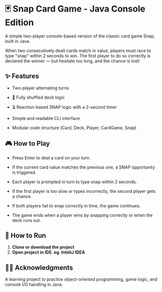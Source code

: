 # 🃏 Snap Card Game - Java Console Edition

A simple two-player console-based version of the classic card game Snap, built in Java.

When two consecutively dealt cards match in value, players must race to type "snap" within 2 seconds to win. The first player to do so correctly is declared the winner — but hesitate too long, and the chance is lost!


## ✨ Features

- Two-player alternating turns

- 🔀 Fully shuffled deck logic

- ⏳ Reaction-based SNAP logic with a 2-second timer

- Simple and readable CLI interface

- Modular code structure (Card, Deck, Player, CardGame, Snap)


## 🎮 How to Play

- Press Enter to deal a card on your turn.

- If the current card value matches the previous one, a SNAP opportunity is triggered.

- Each player is prompted in turn to type snap within 2 seconds.

- If the first player is too slow or types incorrectly, the second player gets a chance.

- If both players fail to snap correctly in time, the game continues.

- The game ends when a player wins by snapping correctly or when the deck runs out.


## 🚀 How to Run

1. **Clone or download the project**
2. **Open project in IDE. eg. InteliJ IDEA**


## 🙌🏾 Acknowledgments

A learning project to practice object-oriented programming, game logic, and console I/O handling in Java.